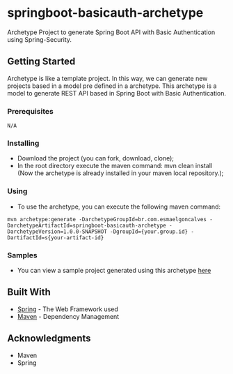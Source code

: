 
# springboot-basicauth-archetype

Archetype Project to generate Spring Boot API with Basic Authentication using Spring-Security.

## Getting Started


Archetype is like a template project. In this way, we can generate new projects based in a model pre defined in a archetype.
This archetype is a model to generate REST API based in Spring Boot with Basic Authentication.


### Prerequisites

```
N/A
```

### Installing


 - Download the project (you can fork, download, clone);
 - In the root directory execute the maven command: mvn clean install (Now the archetype is already installed in your maven local repository.);


### Using


 - To use the archetype, you can execute the following maven command: 
```
mvn archetype:generate -DarchetypeGroupId=br.com.esmaelgoncalves -DarchetypeArtifactId=springboot-basicauth-archetype -DarchetypeVersion=1.0.0-SNAPSHOT -DgroupId={your.group.id} -DartifactId=s{your-artifact-id}

```

### Samples


 - You can view a sample project generated using this archetype 
 [here](https://github.com/esmaelgoncalves/springboot-basicauth-archetype/tree/master/samples/sample-api-generated)


## Built With

* [Spring](http://spring.io/projects) - The Web Framework used
* [Maven](https://maven.apache.org/) - Dependency Management

## Acknowledgments

 - Maven
 - Spring

